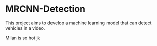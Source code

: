 # MRCNN-Detection

This project aims to develop a machine learning model that can detect vehicles in a video. 

Milan is so hot
jk